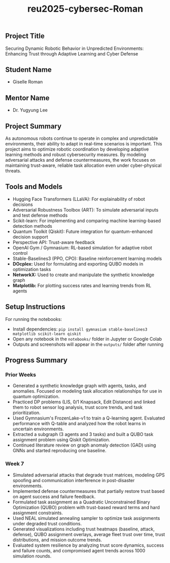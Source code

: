 <!DOCTYPE html>
<html lang="en">
<body>
    <header>
        <h1>reu2025-cybersec-Roman</h1>
    </header>
    <section>
        <h2>Project Title</h2>
        <p>
            Securing Dynamic Robotic Behavior in Unpredicted Environments: Enhancing Trust through Adaptive Learning and Cyber Defense
        </p>
    </section>
    <section>
        <h2>Student Name</h2>
        <ul>
            <li>Giselle Roman</li>
        </ul>
    </section>
    <section>
        <h2>Mentor Name</h2>
        <ul>
            <li>Dr. Yugyung Lee</li>
        </ul>
    </section>
    <section>
        <h2>Project Summary</h2>
        <p>
            As autonomous robots continue to operate in complex and unpredictable environments, their ability to adapt in real-time scenarios is important. This project aims to optimize robotic coordination by developing adaptive learning methods and robust cybersecurity measures. By modeling adversarial attacks and defense countermeasures, the work focuses on maintaining trust-aware, reliable task allocation even under cyber-physical threats.
        </p>
    </section>
    <section>
        <h2>Tools and Models</h2>
        <ul>
            <li>Hugging Face Transformers (LLaVA): For explainability of robot decisions</li>
            <li>Adversarial Robustness Toolbox (ART): To simulate adversarial inputs and test defense methods</li>
            <li>Scikit-learn: For implementing and comparing machine learning-based detection methods</li>
            <li>Quantum Toolkit (Qiskit): Future integration for quantum-enhanced decision support</li>
            <li>Perspective API: Trust-aware feedback</li>
            <li>OpenAI Gym / Gymnasium: RL-based simulation for adaptive robot control</li>
            <li>Stable-Baselines3 (PPO, CPO): Baseline reinforcement learning models</li>
            <li><b>DOcplex:</b> Used for formulating and exporting QUBO models in optimization tasks</li>
            <li><b>NetworkX:</b> Used to create and manipulate the synthetic knowledge graph</li>
            <li><b>Matplotlib:</b> For plotting success rates and learning trends from RL agents</li>
        </ul>
    </section>
    <section>
        <h2>Setup Instructions</h2>
        <p>For running the notebooks:</p>
        <ul>
            <li>Install dependencies: <code>pip install gymnasium stable-baselines3 matplotlib scikit-learn qiskit</code></li>
            <li>Open any notebook in the <code>notebooks/</code> folder in Jupyter or Google Colab</li>
            <li>Outputs and screenshots will appear in the <code>outputs/</code> folder after running</li>
        </ul>
    </section>
    <section>
        <h2>Progress Summary</h2>
        <h3>Prior Weeks</h3>
        <ul>
            <li>Generated a synthetic knowledge graph with agents, tasks, and anomalies. Focused on modeling task allocation relationships for use in quantum optimization.</li>
            <li>Practiced DP problems (LIS, 0/1 Knapsack, Edit Distance) and linked them to robot sensor log analysis, trust score trends, and task prioritization.</li>
            <li>Used Gymnasium's FrozenLake-v1 to train a Q-learning agent. Evaluated performance with Q-table and analyzed how the robot learns in uncertain environments.</li>
            <li>Extracted a subgraph (3 agents and 3 tasks) and built a QUBO task assignment problem using Qiskit Optimization.</li>
            <li>Continued literature review on graph anomaly detection (GAD) using GNNs and started reproducing one baseline.</li>
        </ul>
        <h3>Week 7</h3>
        <ul>
            <li>Simulated adversarial attacks that degrade trust matrices, modeling GPS spoofing and communication interference in post-disaster environments.</li>
            <li>Implemented defense countermeasures that partially restore trust based on agent success and failure feedback.</li>
            <li>Formulated task assignment as a Quadratic Unconstrained Binary Optimization (QUBO) problem with trust-based reward terms and hard assignment constraints.</li>
            <li>Used NEAL simulated annealing sampler to optimize task assignments under degraded trust conditions.</li>
            <li>Generated visualizations including trust heatmaps (baseline, attack, defense), QUBO assignment overlays, average fleet trust over time, trust distributions, and mission outcome trends.</li>
            <li>Evaluated system resilience by analyzing trust score dynamics, success and failure counts, and compromised agent trends across 1000 simulation rounds.</li>
        </ul>
    </section>
</body>
</html>


